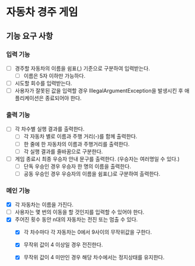 # 자동차 경주 게임

## 기능 요구 사항

### 입력 기능
- [ ] 경주할 자동차의 이름을 쉼표(,) 기준으로 구분하여 입력받는다.
    - [ ] 이름은 5자 이하만 가능하다.
- [ ] 시도할 회수를 입력받는다.
- [ ] 사용자가 잘못된 값을 입력할 경우 IllegalArgumentException을 발생시킨 후 애플리케이션은 종료되어야 한다.
### 출력 기능
- [ ] 각 차수별 실행 결과를 출력한다.
  - [ ] 각 자동차 별로 이름과 주행 거리(-)를 함께 출력한다.
  - [ ] 한 줄에 한 자동차의 이름과 주행거리를 출력한다.
  - [ ] 각 실행 결과를 줄바꿈으로 구분한다.
- [ ] 게임 종료시 최종 우승자 안내 문구를 출력한다. (우승자는 여러명일 수 있다.)
    - [ ] 단독 우승인 경우 우승자 한 명의 이름을 출력한다.
    - [ ] 공동 우승인 경우 우승자의 이름을 쉼표(,)로 구분하여 출력한다.
### 메인 기능
- [x] 각 자동차는 이름을 가진다.
- [ ] 사용자는 몇 번의 이동을 할 것인지를 입력할 수 있어야 한다.
- [x] 주어진 횟수 동안 n대의 자동차는 전진 또는 멈출 수 있다.
  - [x] 각 차수마다 각 자동차는 0에서 9사이의 무작위값을 구한다.
  - [x] 무작위 값이 4 이상일 경우 전진한다.
  - [x] 무작위 값이 4 미만인 경우 해당 차수에서는 정지상태를 유지한다.









